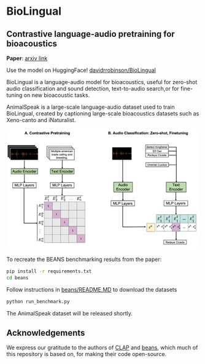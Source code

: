 # BioLingual
## Contrastive language-audio pretraining for bioacoustics

**Paper**: [arxiv link](#)

Use the model on HuggingFace! [davidrrobinson/BioLingual](https://huggingface.co/davidrrobinson/BioLingual)

BioLingual is a language-audio model for bioacoustics, useful for zero-shot audio classification and sound detection, text-to-audio search,or for fine-tuning on new bioacoustic tasks.

AnimalSpeak is a large-scale language-audio dataset used to train BioLingual, created by captioning large-scale bioacoustics datasets such as Xeno-canto and iNaturalist.

![BioLingual.png](BioLingual.png)

To recreate the BEANS benchmarking results from the paper:

```bash
pip install -r requirements.txt
cd beans
```
Follow instructions in [beans/README.MD](./beans/README.md) to download the datasets
```bash
python run_benchmark.py
```

The AnimalSpeak dataset will be released shortly.

## Acknowledgements

We express our gratitude to the authors of [CLAP](https://github.com/LAION-AI/CLAP) and [beans](https://github.com/earthspecies/beans), which much of this repository is based on, for making their code open-source.
